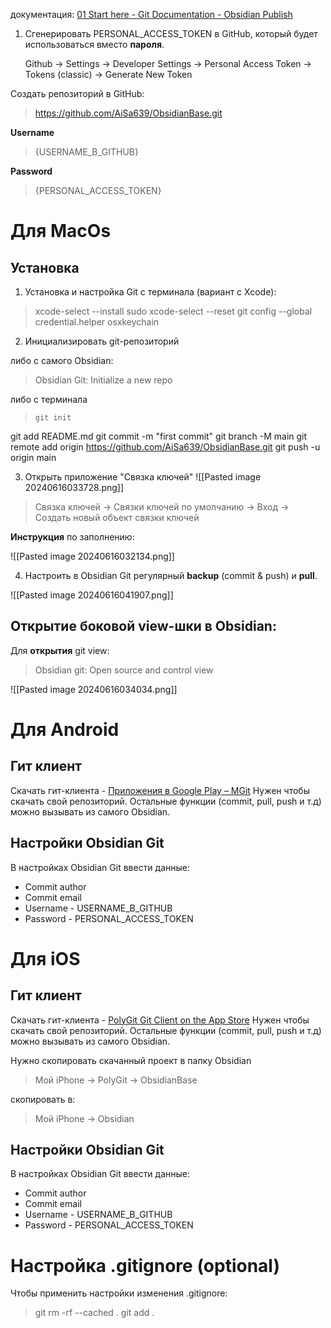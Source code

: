 документация: [01 Start here - Git Documentation - Obsidian Publish](https://publish.obsidian.md/git-doc/01+Start+here)


1) Cгенерировать PERSONAL_ACCESS_TOKEN в GitHub, который будет использоваться вместо **пароля**. 

	Github -> Settings -> Developer Settings -> Personal Access Token -> Tokens (classic) -> Generate New Token


Создать репозиторий в GitHub:
>https://github.com/AiSa639/ObsidianBase.git

**Username** 
>{USERNAME_В_GITHUB}

**Password** 
>{PERSONAL_ACCESS_TOKEN}


# Для MacOs

##  Установка

1) Установка и настройка Git с терминала (вариант с Xcode):
>  xcode-select --install
>  sudo xcode-select --reset
>  git config --global credential.helper osxkeychain

2) Инициализировать git-репозиторий

либо с самого Obsidian:
> Obsidian Git: Initialize a new repo

либо c терминала
>     git init
git add README.md
git commit -m "first commit"
git branch -M main
git remote add origin https://github.com/AiSa639/ObsidianBase.git
git push -u origin main


3) Открыть приложение "Связка ключей"
 ![[Pasted image 20240616033728.png]]

> Связка ключей -> Связки ключей по умолчанию ->  Вход ->  Создать новый объект связки ключей

**Инструкция** по заполнению:

![[Pasted image 20240616032134.png]]

4) Настроить в Obsidian Git регулярный **backup** (commit & push) и **pull**.

![[Pasted image 20240616041907.png]]


## Открытие боковой view-шки в Obsidian:

Для **открытия** git view:
> Obsidian git: Open source and control view

![[Pasted image 20240616034034.png]]


# Для Android

## Гит клиент

Скачать гит-клиента - [Приложения в Google Play – MGit](https://play.google.com/store/apps/details?id=com.manichord.mgit&pcampaignid=web_share)
Нужен чтобы скачать свой репозиторий.
Остальные функции (commit, pull, push и т.д) можно вызывать из самого Obsidian. 

## Настройки Obsidian Git
В настройках Obsidian Git ввести данные:
- Commit author
- Commit email
- Username - USERNAME_В_GITHUB
- Password - PERSONAL_ACCESS_TOKEN

# Для iOS
## Гит клиент
Скачать гит-клиента - [PolyGit Git Client on the App Store](https://apps.apple.com/us/app/polygit-git-client/id1508942822)
Нужен чтобы скачать свой репозиторий.
Остальные функции (commit, pull, push и т.д) можно вызывать из самого Obsidian. 

Нужно скопировать скачанный проект в папку Obsidian

> Мой iPhone -> PolyGit -> ObsidianBase

скопировать в:

>  Мой iPhone ->  Obsidian


## Настройки Obsidian Git
В настройках Obsidian Git ввести данные:
- Commit author
- Commit email
- Username - USERNAME_В_GITHUB
- Password - PERSONAL_ACCESS_TOKEN

# Настройка .gitignore (optional)

Чтобы применить настройки изменения .gitignore:

>git rm -rf --cached .
 git add .
